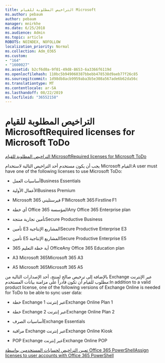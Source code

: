 ```yaml
---
title: التراخيص المطلوبة للقيام Microsoft
ms.author: pebaum
author: pebaum
manager: mnirkhe
ms.date: 6/25/2018
ms.audience: Admin
ms.topic: article
ROBOTS: NOINDEX, NOFOLLOW
localization_priority: Normal
ms.collection: Adm_O365
ms.custom:
- "164"
- "1600027"
ms.assetid: b2cf6d0a-9f01-49d8-8653-6a3366f6119d
ms.openlocfilehash: 110bc5b949060387bbebb478538d9aeb77f26c85
ms.sourcegitcommit: 1d98db8acb9959aba3b5e308a567ade6b62da56c
ms.translationtype: MT
ms.contentlocale: ar-SA
ms.lasthandoff: 08/22/2019
ms.locfileid: "36552158"
---
```

# <a name="required-licenses-for-microsoft-todo"></a><span data-ttu-id="6bee1-102">التراخيص المطلوبة للقيام Microsoft</span><span class="sxs-lookup"><span data-stu-id="6bee1-102">Required licenses for Microsoft ToDo</span></span>

[<span data-ttu-id="6bee1-103">التراخيص المطلوبة للقيام Microsoft</span><span class="sxs-lookup"><span data-stu-id="6bee1-103">Required licenses for Microsoft ToDo</span></span>](https://support.office.com/article/381e9d1b-c500-49b5-973e-890fd86528d7.aspx)
  
<span data-ttu-id="6bee1-104">يجب أن يكون مستخدم أحد التراخيص التالية لاستخدام Microsoft القيام:</span><span class="sxs-lookup"><span data-stu-id="6bee1-104">A user must have one of the following licenses to use Microsoft ToDo:</span></span>
  
- <span data-ttu-id="6bee1-105">أساسيات العمل</span><span class="sxs-lookup"><span data-stu-id="6bee1-105">Business Essentials</span></span>

- <span data-ttu-id="6bee1-106">الأعمال الأولية</span><span class="sxs-lookup"><span data-stu-id="6bee1-106">Business Premium</span></span>

- <span data-ttu-id="6bee1-107">Microsoft 365 فيرستليني F1</span><span class="sxs-lookup"><span data-stu-id="6bee1-107">Microsoft 365 Firstline F1</span></span>

- <span data-ttu-id="6bee1-108">أي خطة Office 365 المؤسسة</span><span class="sxs-lookup"><span data-stu-id="6bee1-108">Any Office 365 Enterprise plan</span></span>

- <span data-ttu-id="6bee1-109">تأمين تجارية منتجة</span><span class="sxs-lookup"><span data-stu-id="6bee1-109">Secure Productive Business</span></span>

- <span data-ttu-id="6bee1-110">تأمين E3 المشاريع الإنتاجية</span><span class="sxs-lookup"><span data-stu-id="6bee1-110">Secure Productive Enterprise E3</span></span>

- <span data-ttu-id="6bee1-111">تأمين E5 المشاريع الإنتاجية</span><span class="sxs-lookup"><span data-stu-id="6bee1-111">Secure Productive Enterprise E5</span></span>

- <span data-ttu-id="6bee1-112">أية خطة التعليم 365 Office</span><span class="sxs-lookup"><span data-stu-id="6bee1-112">Any Office 365 Education plan</span></span>

- <span data-ttu-id="6bee1-113">A3 Microsoft 365</span><span class="sxs-lookup"><span data-stu-id="6bee1-113">Microsoft 365 A3</span></span>

- <span data-ttu-id="6bee1-114">A5 Microsoft 365</span><span class="sxs-lookup"><span data-stu-id="6bee1-114">Microsoft 365 A5</span></span>

<span data-ttu-id="6bee1-115">بالإضافة إلى ترخيص صالح لمنتج، أحد الإصدارات التالية من Exchange عبر الإنترنت مطلوب للقيام أن تكون قادراً على مزامنة بيانات المستخدم:</span><span class="sxs-lookup"><span data-stu-id="6bee1-115">In addition to a valid product license, one of the following versions of Exchange Online is needed for ToDo to be able to sync user data:</span></span>
  
- <span data-ttu-id="6bee1-116">خطة Exchange عبر إنترنت 1</span><span class="sxs-lookup"><span data-stu-id="6bee1-116">Exchange Online Plan 1</span></span>

- <span data-ttu-id="6bee1-117">خطة Exchange عبر إنترنت 2</span><span class="sxs-lookup"><span data-stu-id="6bee1-117">Exchange Online Plan 2</span></span>

- <span data-ttu-id="6bee1-118">أساسيات الصرف</span><span class="sxs-lookup"><span data-stu-id="6bee1-118">Exchange Essentials</span></span>

- <span data-ttu-id="6bee1-119">مراقبة Exchange عبر إنترنت</span><span class="sxs-lookup"><span data-stu-id="6bee1-119">Exchange Online Kiosk</span></span>

- <span data-ttu-id="6bee1-120">POP Exchange عبر إنترنت</span><span class="sxs-lookup"><span data-stu-id="6bee1-120">Exchange Online POP</span></span>

[<span data-ttu-id="6bee1-121">تعيين التراخيص لحسابات المستخدمين بواسطة Office 365 PowerShell</span><span class="sxs-lookup"><span data-stu-id="6bee1-121">Assign licenses to user accounts with Office 365 PowerShell</span></span>](https://docs.microsoft.com/office365/enterprise/powershell/assign-licenses-to-user-accounts-with-office-365-powershell )
  